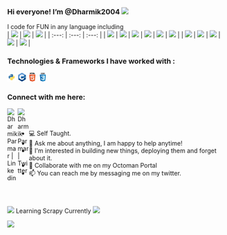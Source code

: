 <!---
Dharmik2004/Dharmik2004 is a ✨ special ✨ repository because its `README.md` (this file) appears on your GitHub profile.
You can click the Preview link to take a look at your changes. I love this default comments. So I don't remove this.
--->

### Hi everyone! I’m @Dharmik2004&nbsp;<img src="https://github.com/TheDudeThatCode/TheDudeThatCode/blob/master/Assets/Hi.gif" width="27px">

I code for FUN in any language including   
| <img src="https://img.shields.io/badge/Python-808080?style=for-the-badge&logo=python&logoColor=white"> | <img src ="https://img.shields.io/badge/JavaScript-FFFF00?style=for-the-badge&logo=javascript&logoColor=black"> | <img src="https://img.shields.io/badge/Ruby-DC143C?style=for-the-badge&logo=ruby&logoColor=white" > | 
| :---: | :---: | :---: |
| <img src="https://img.shields.io/badge/Php-800080?style=for-the-badge&logo=php&logoColor=white" > | <img src ="https://img.shields.io/badge/Node.js-43853D?style=for-the-badge&logo=node.js&logoColor=white" > | <img src ="https://img.shields.io/badge/CSS3-1572B6?style=for-the-badge&logo=css3&logoColor=white" >
| <img src="https://img.shields.io/badge/Markdown-000000?style=for-the-badge&logo=markdown&logoColor=white" > | <img src="https://img.shields.io/badge/Bootstrap-563D7C?style=for-the-badge&logo=bootstrap&logoColor=white" > | <img src="https://img.shields.io/badge/Netlify-00C7B7?style=for-the-badge&logo=netlify&logoColor=white" > |
| <img src="https://img.shields.io/badge/Django-006400?style=for-the-badge&logo=django&logoColor=white" > | <img src="https://img.shields.io/badge/vue-228B22?style=for-the-badge&logo=vue.js&logoColor=white" > | <img src="https://img.shields.io/badge/HTML5-FF8C00?style=for-the-badge&logo=html5&logoColor=white" >
| <img src="https://img.shields.io/badge/Wix-87CEEB?style=for-the-badge&logo=Wix&logoColor=white" > | <img src="https://img.shields.io/badge/Wordpress-301934?style=for-the-badge&logo=wordpress&logoColor=white" > |


### Technologies & Frameworks I have worked with : 

<code><img height="20" src="https://raw.githubusercontent.com/github/explore/80688e429a7d4ef2fca1e82350fe8e3517d3494d/topics/python/python.png"></code>
<code><img height="20" src="https://raw.githubusercontent.com/github/explore/80688e429a7d4ef2fca1e82350fe8e3517d3494d/topics/cpp/cpp.png"></code>
<code><img height="20" src="https://raw.githubusercontent.com/github/explore/80688e429a7d4ef2fca1e82350fe8e3517d3494d/topics/html/html.png"></code>
<code><img height="20" src="https://raw.githubusercontent.com/github/explore/5c058a388828bb5fde0bcafd4bc867b5bb3f26f3/topics/css/css.png"></code>




### Connect with me here:  


<a href="https://www.linkedin.com/in/dharmik-parmar-773098200/">
    <img align="left" alt="Dharmik Parmar | Linkedin" width="24px" src="https://github.com/TheDudeThatCode/TheDudeThatCode/blob/master/Assets/Linkedin.svg" />
  </a>
  &nbsp; &nbsp;
   <a href="https://twitter.com/itsdharmik">
    <img align="left" alt="Dharmik Parmar | Twitter" width="26px" src="https://github.com/TheDudeThatCode/TheDudeThatCode/blob/master/Assets/Twitter.svg" />
</a> 

<br>
<br>



- 💻 Self Taught.
- 💬 Ask me about anything, I am happy to help anytime!
- 👀 I'm interested in building new things, deploying them and forget about it.
- 💞️ Collaborate with me on my Octoman Portal
- 📫 You can reach me by messaging me on my twitter.
<br>
<br>


<img src="https://github.com/TheDudeThatCode/TheDudeThatCode/blob/master/Assets/Earth.gif" height=22px> Learning Scrapy Currently <img src="https://github.com/TheDudeThatCode/TheDudeThatCode/blob/master/Assets/Earth.gif" height=22px>

<a href=https://github.com/Dharmik2004/octomon.github.io>
   <img src=https://img.shields.io/badge/Octomon%20%7C%20Web%20Portal-Developer-red class="center">
</a>


